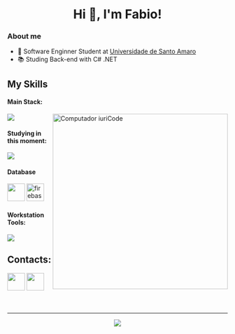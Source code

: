 <h1 align="center">Hi 👋, I'm Fabio!</h1>

<h3 align="left">About me</h3>

- 🌱 Software Enginner Student at <a href="https://www.unisa.br">Universidade de Santo Amaro</a>
- 📚 Studing Back-end with C# .NET



## My Skills

#### Main Stack:

<img src="https://skillicons.dev/icons?i=html,css,javascript,react,tailwind,git" />


<img src="https://raw.githubusercontent.com/MicaelliMedeiros/micaellimedeiros/master/image/computer-illustration.png" min-width="400px" max-width="400px" width="400px" align="right" alt="Computador iuriCode">



#### Studying in this moment:
<img src="https://skillicons.dev/icons?i=cs,dotnet,docker,mongodb" />

#### Database

<div>
 <img src="https://user-images.githubusercontent.com/4249331/52232852-e2c4f780-28bd-11e9-835d-1e3cf3e43888.png"
  height="40" />
 <img src="https://cdn.jsdelivr.net/gh/devicons/devicon/icons/firebase/firebase-plain.svg" height="40" alt="firebase logo" 
</div>

#### Workstation Tools:

<img src="https://skillicons.dev/icons?i=vscode" />

## Contacts:

<div>
<a href = "mailto:fabiosfernandes@outlook.com.br"> <img src="https://upload.wikimedia.org/wikipedia/commons/d/df/Microsoft_Office_Outlook_%282018–present%29.svg"  height="40"target="_blank"></a>
<a href="https://www.linkedin.com/in/fabio-fernandes-20b152166/"  target="_blank"><img src="https://upload.wikimedia.org/wikipedia/commons/thumb/8/81/LinkedIn_icon.svg/72px-LinkedIn_icon.svg.png?20210220164014" height="40" target="_blank"></a> 
</div>
<br/><br/>
<hr/>

<div align="center">

 [![](https://visitcount.itsvg.in/api?id=fernandesfabio&icon=2&color=11)](https://visitcount.itsvg.in)

</div>  
